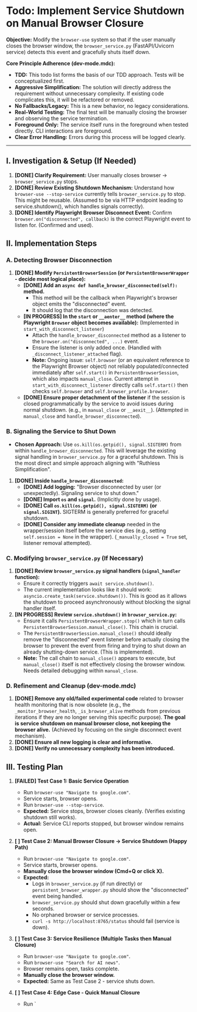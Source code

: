 # Todo: Implement Service Shutdown on Manual Browser Closure

**Objective:** Modify the `browser-use` system so that if the user manually closes the browser window, the `browser_service.py` (FastAPI/Uvicorn service) detects this event and gracefully shuts itself down.

**Core Principle Adherence (dev-mode.mdc):**
*   **TDD:** This todo list forms the basis of our TDD approach. Tests will be conceptualized first.
*   **Aggressive Simplification:** The solution will directly address the requirement without unnecessary complexity. If existing code complicates this, it will be refactored or removed.
*   **No Fallbacks/Legacy:** This is a new behavior, no legacy considerations.
*   **Real-World Testing:** The final test will be manually closing the browser and observing the service termination.
*   **Foreground Only:** The service itself runs in the foreground when tested directly. CLI interactions are foreground.
*   **Clear Error Handling:** Errors during this process will be logged clearly.

---

## I. Investigation & Setup (If Needed)

1.  **[DONE] Clarify Requirement:** User manually closes browser -> `browser_service.py` stops.
2.  **[DONE] Review Existing Shutdown Mechanism:** Understand how `browser-use --stop-service` currently tells `browser_service.py` to stop. This might be reusable. (Assumed to be via HTTP endpoint leading to service.shutdown(), which handles signals correctly).
3.  **[DONE] Identify Playwright Browser Disconnect Event:** Confirm `browser.on("disconnected", callback)` is the correct Playwright event to listen for. (Confirmed and used).

## II. Implementation Steps

### A. Detecting Browser Disconnection

1.  **[DONE] Modify `PersistentBrowserSession` (or `PersistentBrowserWrapper` - decide most logical place):**
    *   **[DONE] Add an `async def handle_browser_disconnected(self):` method.**
        *   This method will be the callback when Playwright's browser object emits the "disconnected" event.
        *   It should log that the disconnection was detected.
    *   **[IN PROGRESS] In the `start` or `__aenter__` method (where the Playwright `Browser` object becomes available):** (Implemented in `start_with_disconnect_listener`)
        *   Attach the `handle_browser_disconnected` method as a listener to the `browser.on("disconnected", ...)` event.
        *   Ensure the listener is only added once. (Handled with `_disconnect_listener_attached` flag).
        *   **Note:** Ongoing issue: `self.browser` (or an equivalent reference to the Playwright Browser object) not reliably populated/connected immediately after `self.start()` in `PersistentBrowserSession`, which also impacts `manual_close`. Current attempt in `start_with_disconnect_listener` directly calls `self.start()` then checks `self.browser` and `self.browser_profile.browser`.
    *   **[DONE] Ensure proper detachment of the listener** if the session is closed programmatically by the service to avoid issues during normal shutdown. (e.g., in `manual_close` or `__aexit__`). (Attempted in `manual_close` and `handle_browser_disconnected`).

### B. Signaling the Service to Shut Down

*   **Chosen Approach:** Use `os.kill(os.getpid(), signal.SIGTERM)` from within `handle_browser_disconnected`. This will leverage the existing signal handling in `browser_service.py` for a graceful shutdown. This is the most direct and simple approach aligning with "Ruthless Simplification".

1.  **[DONE] Inside `handle_browser_disconnected`:**
    *   **[DONE] Add logging:** "Browser disconnected by user (or unexpectedly). Signaling service to shut down."
    *   **[DONE] Import `os` and `signal`.** (Implicitly done by usage).
    *   **[DONE] Call `os.kill(os.getpid(), signal.SIGTERM)` (or `signal.SIGINT`).** SIGTERM is generally preferred for graceful shutdown.
    *   **[DONE] Consider any immediate cleanup** needed in the wrapper/session itself before the service dies (e.g., setting `self.session = None` in the wrapper). (`_manually_closed = True` set, listener removal attempted).

### C. Modifying `browser_service.py` (If Necessary)

1.  **[DONE] Review `browser_service.py` signal handlers (`signal_handler` function):**
    *   Ensure it correctly triggers `await service.shutdown()`.
    *   The current implementation looks like it should work: `asyncio.create_task(service.shutdown())`. This is good as it allows the shutdown to proceed asynchronously without blocking the signal handler itself.
2.  **[IN PROGRESS] Review `service.shutdown()` in `browser_service.py`:**
    *   Ensure it calls `PersistentBrowserWrapper.stop()` which in turn calls `PersistentBrowserSession.manual_close()`. This chain is crucial.
    *   The `PersistentBrowserSession.manual_close()` should ideally remove the "disconnected" event listener before actually closing the browser to prevent the event from firing and trying to shut down an already shutting-down service. (This is implemented).
    *   **Note:** The call chain to `manual_close()` appears to execute, but `manual_close()` itself is not effectively closing the browser window. Needs detailed debugging within `manual_close`.

### D. Refinement and Cleanup (dev-mode.mdc)

1.  **[DONE] Remove any old/failed experimental code** related to browser health monitoring that is now obsolete (e.g., the `_monitor_browser_health`, `_is_browser_alive` methods from previous iterations if they are no longer serving this specific purpose). **The goal is service shutdown on manual browser close, not keeping the browser alive.** (Achieved by focusing on the single disconnect event mechanism).
2.  **[DONE] Ensure all new logging is clear and informative.**
3.  **[DONE] Verify no unnecessary complexity has been introduced.**

## III. Testing Plan

1.  **[FAILED] Test Case 1: Basic Service Operation**
    *   Run `browser-use "Navigate to google.com"`.
    *   Service starts, browser opens.
    *   Run `browser-use --stop-service`.
    *   **Expected:** Service stops, browser closes cleanly. (Verifies existing shutdown still works).
    *   **Actual:** Service CLI reports stopped, but browser window remains open.

2.  **[ ] Test Case 2: Manual Browser Closure -> Service Shutdown (Happy Path)**
    *   Run `browser-use "Navigate to google.com"`.
    *   Service starts, browser opens.
    *   **Manually close the browser window (Cmd+Q or click X).**
    *   **Expected:**
        *   Logs in `browser_service.py` (if run directly) or `persistent_browser_wrapper.py` should show the "disconnected" event being handled.
        *   `browser_service.py` should shut down gracefully within a few seconds.
        *   No orphaned browser or service processes.
        *   `curl -s http://localhost:8765/status` should fail (service is down).

3.  **[ ] Test Case 3: Service Resilience (Multiple Tasks then Manual Closure)**
    *   Run `browser-use "Navigate to google.com"`.
    *   Run `browser-use "Search for AI news"`.
    *   Browser remains open, tasks complete.
    *   **Manually close the browser window.**
    *   **Expected:** Same as Test Case 2 - service shuts down.

4.  **[ ] Test Case 4: Edge Case - Quick Manual Closure**
    *   Run `